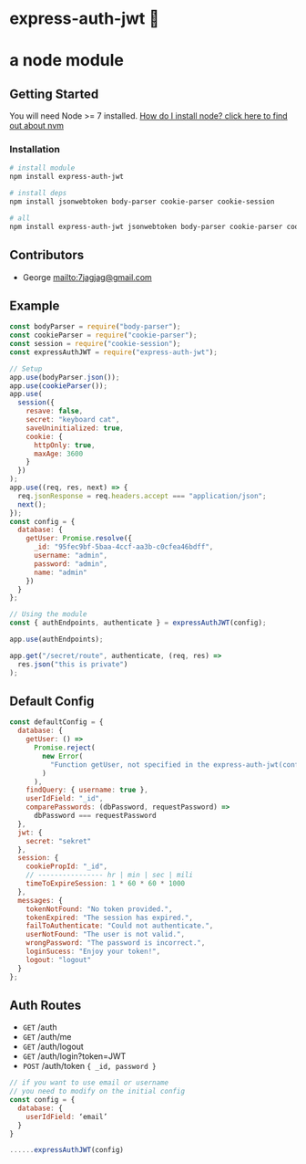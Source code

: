 # express-auth-jwt 🚓

# a node module

## Getting Started

You will need Node >= 7 installed. [How do I install node? click here to find out about nvm](https://github.com/creationix/nvm#installation)

### Installation

```sh
# install module
npm install express-auth-jwt

# install deps
npm install jsonwebtoken body-parser cookie-parser cookie-session

# all
npm install express-auth-jwt jsonwebtoken body-parser cookie-parser cookie-session
```

## Contributors

- George <mailto:7jagjag@gmail.com>

## Example

```js
const bodyParser = require("body-parser");
const cookieParser = require("cookie-parser");
const session = require("cookie-session");
const expressAuthJWT = require("express-auth-jwt");

// Setup
app.use(bodyParser.json());
app.use(cookieParser());
app.use(
  session({
    resave: false,
    secret: "keyboard cat",
    saveUninitialized: true,
    cookie: {
      httpOnly: true,
      maxAge: 3600
    }
  })
);
app.use((req, res, next) => {
  req.jsonResponse = req.headers.accept === "application/json";
  next();
});
const config = {
  database: {
    getUser: Promise.resolve({
      _id: "95fec9bf-5baa-4ccf-aa3b-c0cfea46bdff",
      username: "admin",
      password: "admin",
      name: "admin"
    })
  }
};

// Using the module
const { authEndpoints, authenticate } = expressAuthJWT(config);

app.use(authEndpoints);

app.get("/secret/route", authenticate, (req, res) =>
  res.json("this is private")
);
```

## Default Config

```js
const defaultConfig = {
  database: {
    getUser: () =>
      Promise.reject(
        new Error(
          "Function getUser, not specified in the express-auth-jwt(config)"
        )
      ),
    findQuery: { username: true },
    userIdField: "_id",
    comparePasswords: (dbPassword, requestPassword) =>
      dbPassword === requestPassword
  },
  jwt: {
    secret: "sekret"
  },
  session: {
    cookiePropId: "_id",
    // ---------------- hr | min | sec | mili
    timeToExpireSession: 1 * 60 * 60 * 1000
  },
  messages: {
    tokenNotFound: "No token provided.",
    tokenExpired: "The session has expired.",
    failToAuthenticate: "Could not authenticate.",
    userNotFound: "The user is not valid.",
    wrongPassword: "The password is incorrect.",
    loginSucess: "Enjoy your token!",
    logout: "logout"
  }
};
```

## Auth Routes

- `GET` /auth
- `GET` /auth/me
- `GET` /auth/logout
- `GET` /auth/login?token=JWT
- `POST` /auth/token `{ _id, password }`

```js
// if you want to use email or username
// you need to modify on the initial config
const config = {
  database: {
    userIdField: ‘email’
  }
}

......expressAuthJWT(config)
```
